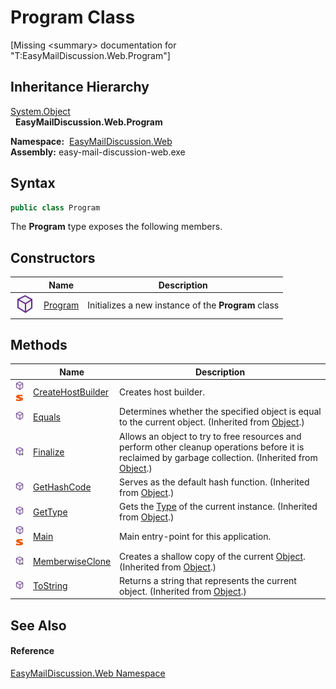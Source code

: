 Program Class
=============

[Missing &lt;summary> documentation for "T:EasyMailDiscussion.Web.Program"]



Inheritance Hierarchy
---------------------
[System.Object][1]  
  **EasyMailDiscussion.Web.Program**  

  **Namespace:**  [EasyMailDiscussion.Web][2]  
  **Assembly:** easy-mail-discussion-web.exe

Syntax
------

```csharp
public class Program
```

The **Program** type exposes the following members.


Constructors
------------

|                  | Name         | Description                                         |
| ---------------- | ------------ | --------------------------------------------------- |
| ![Public method] | [Program][3] | Initializes a new instance of the **Program** class |


Methods
-------

|                                  | Name                   | Description                                                                                                                                                |
| -------------------------------- | ---------------------- | ---------------------------------------------------------------------------------------------------------------------------------------------------------- |
| ![Public method]![Static member] | [CreateHostBuilder][4] | Creates host builder.                                                                                                                                      |
| ![Public method]                 | [Equals][5]            | Determines whether the specified object is equal to the current object. (Inherited from [Object][1].)                                                      |
| ![Protected method]              | [Finalize][6]          | Allows an object to try to free resources and perform other cleanup operations before it is reclaimed by garbage collection. (Inherited from [Object][1].) |
| ![Public method]                 | [GetHashCode][7]       | Serves as the default hash function. (Inherited from [Object][1].)                                                                                         |
| ![Public method]                 | [GetType][8]           | Gets the [Type][9] of the current instance. (Inherited from [Object][1].)                                                                                  |
| ![Public method]![Static member] | [Main][10]             | Main entry-point for this application.                                                                                                                     |
| ![Protected method]              | [MemberwiseClone][11]  | Creates a shallow copy of the current [Object][1]. (Inherited from [Object][1].)                                                                           |
| ![Public method]                 | [ToString][12]         | Returns a string that represents the current object. (Inherited from [Object][1].)                                                                         |


See Also
--------

#### Reference
[EasyMailDiscussion.Web Namespace][2]  

[1]: https://docs.microsoft.com/dotnet/api/system.object
[2]: ../README.md
[3]: _ctor.md
[4]: CreateHostBuilder.md
[5]: https://docs.microsoft.com/dotnet/api/system.object.equals#system-object-equals(system-object)
[6]: https://docs.microsoft.com/dotnet/api/system.object.finalize#system-object-finalize
[7]: https://docs.microsoft.com/dotnet/api/system.object.gethashcode#system-object-gethashcode
[8]: https://docs.microsoft.com/dotnet/api/system.object.gettype#system-object-gettype
[9]: https://docs.microsoft.com/dotnet/api/system.type
[10]: Main.md
[11]: https://docs.microsoft.com/dotnet/api/system.object.memberwiseclone#system-object-memberwiseclone
[12]: https://docs.microsoft.com/dotnet/api/system.object.tostring#System_Object_ToString
[Public method]: ../../icons/pubmethod.svg "Public method"
[Static member]: ../../icons/static.gif "Static member"
[Protected method]: ../../icons/protmethod.svg "Protected method"